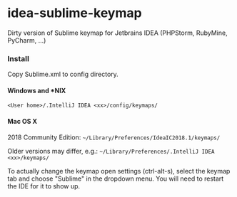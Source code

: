 idea-sublime-keymap
===================

Dirty version of Sublime keymap for Jetbrains IDEA (PHPStorm, RubyMine, PyCharm, ...)

### Install

Copy Sublime.xml to config directory.

#### Windows and *NIX

`<User home>/.IntelliJ IDEA <xx>/config/keymaps/`

#### Mac OS X
2018 Community Edition: `~/Library/Preferences/IdeaIC2018.1/keymaps/`

Older versions may differ, e.g.: `~/Library/Preferences/.IntelliJ IDEA <xx>/keymaps/`

To actually change the keymap open settings (ctrl-alt-s), select the keymap tab and choose "Sublime" in the dropdown menu. You will need to restart the IDE for it to show up.
